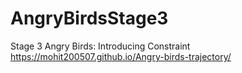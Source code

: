 # AngryBirdsStage3
Stage 3 Angry Birds: Introducing Constraint
https://mohit200507.github.io/Angry-birds-trajectory/
